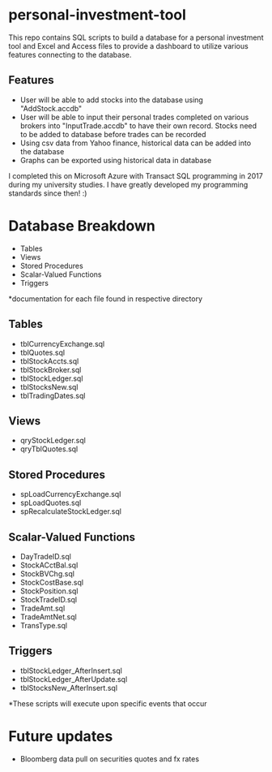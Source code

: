 # personal-investment-tool

This repo contains SQL scripts to build a database for a personal investment tool and Excel and Access files to provide a dashboard to utilize various features connecting to the database. 

## Features

- User will be able to add stocks into the database using "AddStock.accdb"
- User will be able to input their personal trades completed on various brokers into "InputTrade.accdb" to have their own record. Stocks need to be added to database before trades can be recorded
- Using csv data from Yahoo finance, historical data can be added into the database
- Graphs can be exported using historical data in database

I completed this on Microsoft Azure with Transact SQL programming in 2017 during my university studies. I have greatly developed my programming standards since then! :)

# Database Breakdown
- Tables
- Views
- Stored Procedures
- Scalar-Valued Functions
- Triggers

*documentation for each file found in respective directory

## Tables
- tblCurrencyExchange.sql
- tblQuotes.sql
- tblStockAccts.sql
- tblStockBroker.sql
- tblStockLedger.sql
- tblStocksNew.sql
- tblTradingDates.sql

## Views
- qryStockLedger.sql
- qryTblQuotes.sql

## Stored Procedures
- spLoadCurrencyExchange.sql
- spLoadQuotes.sql
- spRecalculateStockLedger.sql

## Scalar-Valued Functions
- DayTradeID.sql
- StockACctBal.sql
- StockBVChg.sql
- StockCostBase.sql
- StockPosition.sql
- StockTradeID.sql
- TradeAmt.sql
- TradeAmtNet.sql
- TransType.sql

## Triggers
- tblStockLedger_AfterInsert.sql
- tblStockLedger_AfterUpdate.sql
- tblStocksNew_AfterInsert.sql

*These scripts will execute upon specific events that occur

# Future updates
- Bloomberg data pull on securities quotes and fx rates
